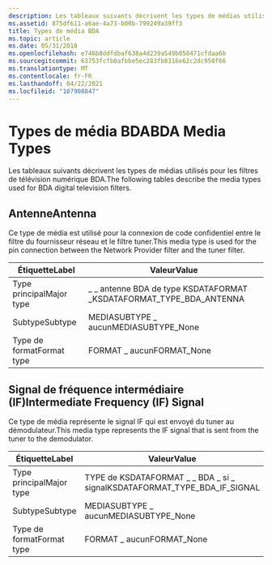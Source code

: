 ```yaml
---
description: Les tableaux suivants décrivent les types de médias utilisés pour les filtres de télévision numérique BDA.
ms.assetid: 875df611-a6ae-4a73-b00b-799249a39ff3
title: Types de média BDA
ms.topic: article
ms.date: 05/31/2018
ms.openlocfilehash: e746b8ddfdbaf638a4d239a549b058471cfdaa6b
ms.sourcegitcommit: 63753fcfb0afbbe5ec283fb8316e62c2dc950f66
ms.translationtype: MT
ms.contentlocale: fr-FR
ms.lasthandoff: 04/22/2021
ms.locfileid: "107908847"
---
```

# <a name="bda-media-types"></a><span data-ttu-id="79603-103">Types de média BDA</span><span class="sxs-lookup"><span data-stu-id="79603-103">BDA Media Types</span></span>

<span data-ttu-id="79603-104">Les tableaux suivants décrivent les types de médias utilisés pour les filtres de télévision numérique BDA.</span><span class="sxs-lookup"><span data-stu-id="79603-104">The following tables describe the media types used for BDA digital television filters.</span></span>

## <a name="antenna"></a><span data-ttu-id="79603-105">Antenne</span><span class="sxs-lookup"><span data-stu-id="79603-105">Antenna</span></span>

<span data-ttu-id="79603-106">Ce type de média est utilisé pour la connexion de code confidentiel entre le filtre du fournisseur réseau et le filtre tuner.</span><span class="sxs-lookup"><span data-stu-id="79603-106">This media type is used for the pin connection between the Network Provider filter and the tuner filter.</span></span>



| <span data-ttu-id="79603-107">Étiquette</span><span class="sxs-lookup"><span data-stu-id="79603-107">Label</span></span> | <span data-ttu-id="79603-108">Valeur</span><span class="sxs-lookup"><span data-stu-id="79603-108">Value</span></span> |
|-------------|----------------------------------|
| <span data-ttu-id="79603-109">Type principal</span><span class="sxs-lookup"><span data-stu-id="79603-109">Major type</span></span>  | <span data-ttu-id="79603-110">\_ \_ antenne BDA de type KSDATAFORMAT \_</span><span class="sxs-lookup"><span data-stu-id="79603-110">KSDATAFORMAT\_TYPE\_BDA\_ANTENNA</span></span> |
| <span data-ttu-id="79603-111">Subtype</span><span class="sxs-lookup"><span data-stu-id="79603-111">Subtype</span></span>     | <span data-ttu-id="79603-112">MEDIASUBTYPE \_ aucun</span><span class="sxs-lookup"><span data-stu-id="79603-112">MEDIASUBTYPE\_None</span></span>               |
| <span data-ttu-id="79603-113">Type de format</span><span class="sxs-lookup"><span data-stu-id="79603-113">Format type</span></span> | <span data-ttu-id="79603-114">FORMAT \_ aucun</span><span class="sxs-lookup"><span data-stu-id="79603-114">FORMAT\_None</span></span>                     |



 

## <a name="intermediate-frequency-if-signal"></a><span data-ttu-id="79603-115">Signal de fréquence intermédiaire (IF)</span><span class="sxs-lookup"><span data-stu-id="79603-115">Intermediate Frequency (IF) Signal</span></span>

<span data-ttu-id="79603-116">Ce type de média représente le signal IF qui est envoyé du tuner au démodulateur.</span><span class="sxs-lookup"><span data-stu-id="79603-116">This media type represents the IF signal that is sent from the tuner to the demodulator.</span></span>



| <span data-ttu-id="79603-117">Étiquette</span><span class="sxs-lookup"><span data-stu-id="79603-117">Label</span></span> | <span data-ttu-id="79603-118">Valeur</span><span class="sxs-lookup"><span data-stu-id="79603-118">Value</span></span> |
|-------------|-------------------------------------|
| <span data-ttu-id="79603-119">Type principal</span><span class="sxs-lookup"><span data-stu-id="79603-119">Major type</span></span>  | <span data-ttu-id="79603-120">TYPE de KSDATAFORMAT \_ \_ BDA \_ si \_ signal</span><span class="sxs-lookup"><span data-stu-id="79603-120">KSDATAFORMAT\_TYPE\_BDA\_IF\_SIGNAL</span></span> |
| <span data-ttu-id="79603-121">Subtype</span><span class="sxs-lookup"><span data-stu-id="79603-121">Subtype</span></span>     | <span data-ttu-id="79603-122">MEDIASUBTYPE \_ aucun</span><span class="sxs-lookup"><span data-stu-id="79603-122">MEDIASUBTYPE\_None</span></span>                  |
| <span data-ttu-id="79603-123">Type de format</span><span class="sxs-lookup"><span data-stu-id="79603-123">Format type</span></span> | <span data-ttu-id="79603-124">FORMAT \_ aucun</span><span class="sxs-lookup"><span data-stu-id="79603-124">FORMAT\_None</span></span>                        |



 

 

 



